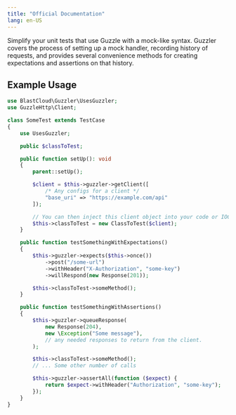 ```yaml
---
title: "Official Documentation"
lang: en-US
---
```


Simplify your unit tests that use Guzzle with a mock-like syntax. Guzzler covers the process of setting up a mock handler, recording history of requests, and provides several convenience methods for creating expectations and assertions on that history.

## Example Usage

```php
use BlastCloud\Guzzler\UsesGuzzler;
use GuzzleHttp\Client;

class SomeTest extends TestCase
{
    use UsesGuzzler;

    public $classToTest;

    public function setUp(): void
    {
        parent::setUp();

        $client = $this->guzzler->getClient([
            /* Any configs for a client */
            "base_uri" => "https://example.com/api"
        ]);

        // You can then inject this client object into your code or IOC container.
        $this->classToTest = new ClassToTest($client);
    }

    public function testSomethingWithExpectations()
    {
        $this->guzzler->expects($this->once())
            ->post("/some-url")
            ->withHeader("X-Authorization", "some-key")
            ->willRespond(new Response(201));

        $this->classToTest->someMethod();
    }

    public function testSomethingWithAssertions()
    {
        $this->guzzler->queueResponse(
            new Response(204),
            new \Exception("Some message"),
            // any needed responses to return from the client.
        );

        $this->classToTest->someMethod();
        // ... Some other number of calls

        $this->guzzler->assertAll(function ($expect) {
            return $expect->withHeader("Authorization", "some-key");
        });
    }
}
```
